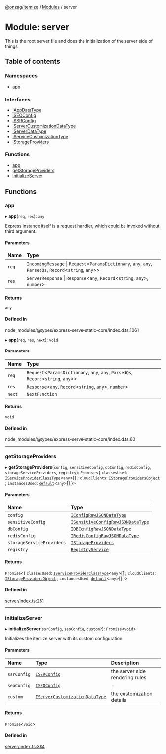 [@onzag/itemize](../README.md) / [Modules](../modules.md) / server

# Module: server

This is the root server file and does the initialization
of the server side of things

## Table of contents

### Namespaces

- [app](server.app.md)

### Interfaces

- [IAppDataType](../interfaces/server.IAppDataType.md)
- [ISEOConfig](../interfaces/server.ISEOConfig.md)
- [ISSRConfig](../interfaces/server.ISSRConfig.md)
- [IServerCustomizationDataType](../interfaces/server.IServerCustomizationDataType.md)
- [IServerDataType](../interfaces/server.IServerDataType.md)
- [IServiceCustomizationType](../interfaces/server.IServiceCustomizationType.md)
- [IStorageProviders](../interfaces/server.IStorageProviders.md)

### Functions

- [app](server.md#app)
- [getStorageProviders](server.md#getstorageproviders)
- [initializeServer](server.md#initializeserver)

## Functions

### app

▸ **app**(`req`, `res`): `any`

Express instance itself is a request handler, which could be invoked without
third argument.

#### Parameters

| Name | Type |
| :------ | :------ |
| `req` | `IncomingMessage` \| `Request`\<`ParamsDictionary`, `any`, `any`, `ParsedQs`, `Record`\<`string`, `any`\>\> |
| `res` | `ServerResponse` \| `Response`\<`any`, `Record`\<`string`, `any`\>, `number`\> |

#### Returns

`any`

#### Defined in

node_modules/@types/express-serve-static-core/index.d.ts:1061

▸ **app**(`req`, `res`, `next`): `void`

#### Parameters

| Name | Type |
| :------ | :------ |
| `req` | `Request`\<`ParamsDictionary`, `any`, `any`, `ParsedQs`, `Record`\<`string`, `any`\>\> |
| `res` | `Response`\<`any`, `Record`\<`string`, `any`\>, `number`\> |
| `next` | `NextFunction` |

#### Returns

`void`

#### Defined in

node_modules/@types/express-serve-static-core/index.d.ts:60

___

### getStorageProviders

▸ **getStorageProviders**(`config`, `sensitiveConfig`, `dbConfig`, `redisConfig`, `storageServiceProviders`, `registry`): `Promise`\<\{ `classesUsed`: [`IServiceProviderClassType`](../interfaces/server_services.IServiceProviderClassType.md)\<`any`\>[] ; `cloudClients`: [`IStorageProvidersObject`](../interfaces/server_services_base_StorageProvider.IStorageProvidersObject.md) ; `instancesUsed`: [`default`](../classes/server_services_base_StorageProvider.default.md)\<`any`\>[]  }\>

#### Parameters

| Name | Type |
| :------ | :------ |
| `config` | [`IConfigRawJSONDataType`](../interfaces/config.IConfigRawJSONDataType.md) |
| `sensitiveConfig` | [`ISensitiveConfigRawJSONDataType`](../interfaces/config.ISensitiveConfigRawJSONDataType.md) |
| `dbConfig` | [`IDBConfigRawJSONDataType`](../interfaces/config.IDBConfigRawJSONDataType.md) |
| `redisConfig` | [`IRedisConfigRawJSONDataType`](../interfaces/config.IRedisConfigRawJSONDataType.md) |
| `storageServiceProviders` | [`IStorageProviders`](../interfaces/server.IStorageProviders.md) |
| `registry` | [`RegistryService`](../classes/server_services_registry.RegistryService.md) |

#### Returns

`Promise`\<\{ `classesUsed`: [`IServiceProviderClassType`](../interfaces/server_services.IServiceProviderClassType.md)\<`any`\>[] ; `cloudClients`: [`IStorageProvidersObject`](../interfaces/server_services_base_StorageProvider.IStorageProvidersObject.md) ; `instancesUsed`: [`default`](../classes/server_services_base_StorageProvider.default.md)\<`any`\>[]  }\>

#### Defined in

[server/index.ts:281](https://github.com/onzag/itemize/blob/73e0c39e/server/index.ts#L281)

___

### initializeServer

▸ **initializeServer**(`ssrConfig`, `seoConfig`, `custom?`): `Promise`\<`void`\>

Initializes the itemize server with its custom configuration

#### Parameters

| Name | Type | Description |
| :------ | :------ | :------ |
| `ssrConfig` | [`ISSRConfig`](../interfaces/server.ISSRConfig.md) | the server side rendering rules |
| `seoConfig` | [`ISEOConfig`](../interfaces/server.ISEOConfig.md) | - |
| `custom` | [`IServerCustomizationDataType`](../interfaces/server.IServerCustomizationDataType.md) | the customization details |

#### Returns

`Promise`\<`void`\>

#### Defined in

[server/index.ts:384](https://github.com/onzag/itemize/blob/73e0c39e/server/index.ts#L384)
